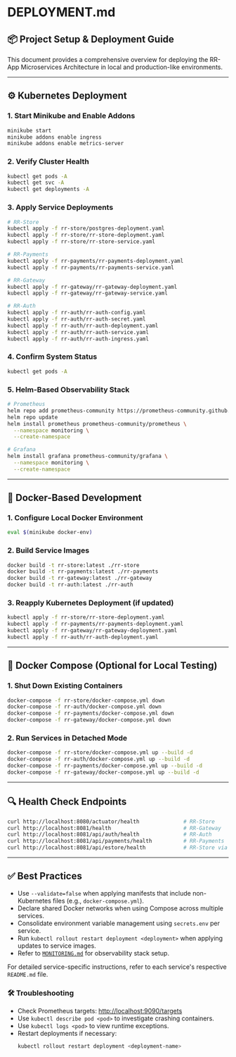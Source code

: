 # DEPLOYMENT.md

## 📦 Project Setup & Deployment Guide

This document provides a comprehensive overview for deploying the RR-App Microservices Architecture in local and production-like environments.

---

## ⚙️ Kubernetes Deployment

### 1. Start Minikube and Enable Addons
```bash
minikube start
minikube addons enable ingress
minikube addons enable metrics-server
```

### 2. Verify Cluster Health
```bash
kubectl get pods -A
kubectl get svc -A
kubectl get deployments -A
```

### 3. Apply Service Deployments
```bash
# RR-Store
kubectl apply -f rr-store/postgres-deployment.yaml
kubectl apply -f rr-store/rr-store-deployment.yaml
kubectl apply -f rr-store/rr-store-service.yaml

# RR-Payments
kubectl apply -f rr-payments/rr-payments-deployment.yaml
kubectl apply -f rr-payments/rr-payments-service.yaml

# RR-Gateway
kubectl apply -f rr-gateway/rr-gateway-deployment.yaml
kubectl apply -f rr-gateway/rr-gateway-service.yaml

# RR-Auth
kubectl apply -f rr-auth/rr-auth-config.yaml
kubectl apply -f rr-auth/rr-auth-secret.yaml
kubectl apply -f rr-auth/rr-auth-deployment.yaml
kubectl apply -f rr-auth/rr-auth-service.yaml
kubectl apply -f rr-auth/rr-auth-ingress.yaml
```

### 4. Confirm System Status
```bash
kubectl get pods -A
```

### 5. Helm-Based Observability Stack
```bash
# Prometheus
helm repo add prometheus-community https://prometheus-community.github.io/helm-charts
helm repo update
helm install prometheus prometheus-community/prometheus \
  --namespace monitoring \
  --create-namespace

# Grafana
helm install grafana prometheus-community/grafana \
  --namespace monitoring \
  --create-namespace
```

---

## 🐳 Docker-Based Development

### 1. Configure Local Docker Environment
```bash
eval $(minikube docker-env)
```

### 2. Build Service Images
```bash
docker build -t rr-store:latest ./rr-store
docker build -t rr-payments:latest ./rr-payments
docker build -t rr-gateway:latest ./rr-gateway
docker build -t rr-auth:latest ./rr-auth
```

### 3. Reapply Kubernetes Deployment (if updated)
```bash
kubectl apply -f rr-store/rr-store-deployment.yaml
kubectl apply -f rr-payments/rr-payments-deployment.yaml
kubectl apply -f rr-gateway/rr-gateway-deployment.yaml
kubectl apply -f rr-auth/rr-auth-deployment.yaml
```

---

## 🧪 Docker Compose (Optional for Local Testing)

### 1. Shut Down Existing Containers
```bash
docker-compose -f rr-store/docker-compose.yml down
docker-compose -f rr-auth/docker-compose.yml down
docker-compose -f rr-payments/docker-compose.yml down
docker-compose -f rr-gateway/docker-compose.yml down
```

### 2. Run Services in Detached Mode
```bash
docker-compose -f rr-store/docker-compose.yml up --build -d
docker-compose -f rr-auth/docker-compose.yml up --build -d
docker-compose -f rr-payments/docker-compose.yml up --build -d
docker-compose -f rr-gateway/docker-compose.yml up --build -d
```

---

## 🔍 Health Check Endpoints
```bash
curl http://localhost:8080/actuator/health              # RR-Store
curl http://localhost:8081/health                       # RR-Gateway
curl http://localhost:8081/api/auth/health              # RR-Auth
curl http://localhost:8081/api/payments/health          # RR-Payments
curl http://localhost:8081/api/estore/health            # RR-Store via Gateway
```

---

## ✅ Best Practices
- Use `--validate=false` when applying manifests that include non-Kubernetes files (e.g., `docker-compose.yml`).
- Declare shared Docker networks when using Compose across multiple services.
- Consolidate environment variable management using `secrets.env` per service.
- Run `kubectl rollout restart deployment <deployment>` when applying updates to service images.
- Refer to [`MONITORING.md`](./MONITORING.md) for observability stack setup.

For detailed service-specific instructions, refer to each service's respective `README.md` file.

### 🛠 Troubleshooting
- Check Prometheus targets: [http://localhost:9090/targets](http://localhost:9090/targets)
- Use `kubectl describe pod <pod>` to investigate crashing containers.
- Use `kubectl logs <pod>` to view runtime exceptions.
- Restart deployments if necessary:
  ```bash
  kubectl rollout restart deployment <deployment-name>
